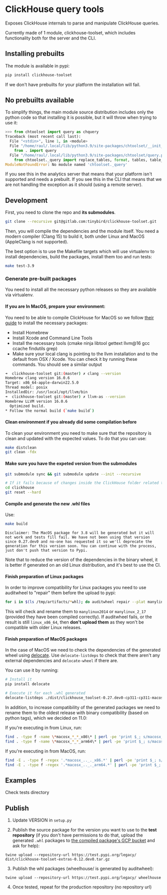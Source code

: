 # ClickHouse query tools

Exposes ClickHouse internals to parse and manipulate ClickHouse queries.

Currently made of 1 module, clickhouse-toolset, which includes functionality both for the server and the CLI.

## Installing prebuilts

The module is available in pypi:

```bash
pip install clickhouse-toolset
```

If we don't have prebuilts for your platform the installation will fail.

## No prebuilts available

To simplify things, the main module source distribution includes only the python code so that installing it is possible,
but it will throw when trying to use it:

```python
>>> from chtoolset import query as chquery
Traceback (most recent call last):
  File "<stdin>", line 1, in <module>
  File "/home/raul/.local/lib/python3.9/site-packages/chtoolset/__init__.py", line 1, in <module>
    from . import query
  File "/home/raul/.local/lib/python3.9/site-packages/chtoolset/query.py", line 1, in <module>
    from chtoolset._query import replace_tables, format, tables, table_if_is_simple_query
ModuleNotFoundError: No module named 'chtoolset._query'
```

If you see this in the analytics server that means that your platform isn't supported and needs a prebuilt. If you see
this in the CLI that means that we are not handling the exception as it should (using a remote server).

## Development

First, you need to clone the repo and **its submodules**.

```bash
git clone --recursive git@gitlab.com:tinybird/clickhouse-toolset.git
```

Then, you will compile the dependencies and the module itself. You need a modern compiler (Clang 15) to build it, both under Linux and MacOS (AppleClang is not supported).

The best option is to use the Makefile targets which will use virtualenv to install dependencies, build the packages, install them too and run tests:

```bash
make test-3.9
```

### Generate pre-built packages

You need to install all the necessary python releases so they are available via virtualenv.

#### If you are In MacOS, prepare your environment:

You need to be able to compile ClickHouse for MacOS so we follow [their guide](https://github.com/ClickHouse/ClickHouse/blob/master/docs/en/development/build-osx.md) to install the necessary packages:

* Install Homebrew
* Install Xcode and Command Line Tools
* Install the necessary tools (cmake ninja libtool gettext llvm@16 gcc ccache findutils grep)
* Make sure your local clang is pointing to the llvm installation and to the default from OSX / Xcode.  You can check it by running these commands. You should see a similar output
```bash
➜  clickhouse-toolset git:(master) ✗ clang --version
Homebrew clang version 16.0.6
Target: x86_64-apple-darwin22.5.0
Thread model: posix
InstalledDir: /usr/local/opt/llvm/bin
➜  clickhouse-toolset git:(master) ✗ llvm-as --version
Homebrew LLVM version 16.0.6
  Optimized build.
* Follow the normal build (`make build`)
```

#### Clean environment if you already did some compilation before
To clean your environment you need to make sure that the repository is clean and updated with the expected values. To do that you can use:

```bash
make distclean
git clean -fdx
```

#### Make sure you have the expeted version from the submodules
```bash
git submodule sync && git submodule update --init --recursive

# If it fails because of changes inside the ClickHouse folder related to the patchs we apply, just reset all the changes in that directory so these patchs can be reaplied in the next step.
cd clickhouse
git reset --hard
```

#### Compile and generate the new .whl files
Use:

```bash
make build
```

```
Disclaimer: The MacOS package for 3.8 will be generated but it will not work and tests fill fail. We have not been using that version since 0.27.dev0 and no-one has requested it so we'll deprecate the generation for this version soon. You can continue with the process, just don't push that version to Pypi.
```

Note that to reduce the version of the dependencies in the binary wheel, it is better if generated on an old Linux distribution, and it's best to use the CI.

#### Finish preparation of Linux packages

In order to improve compatibility for Linux packages you need to use auditwheel to "repair" them  before the upload to pypi:

```bash
for i in $(ls /tmp/artifacts/*whl); do auditwheel repair --plat manylinux2014_x86_64 $i; done
```

This will check and rename them to `manylinux2014` or `manylinux_2_17` (provided they have been compiled correctly). If auditwheel fails, or the result is still `linux_x86_64`, then **don't upload them** as they won't be compatible with older Linux releases.

#### Finish preparation of MacOS packages

In the case of MacOS we need to check the dependencies of the generated wheel using [delocate](https://github.com/matthew-brett/delocate). Use `delocate-listdeps` to check that there aren't any external dependencies and `delocate-wheel` if there are.

You can use it by running:
```bash
# Install it
pip install delocate

# Execute it for each .whl generated
delocate-listdeps ./dist/clickhouse_toolset-0.27.dev0-cp311-cp311-macosx_12_0_x86_64.whl
```

In addition, to increase compatibility of the generated packages we need to rename them to the oldest release with binary compatibility (based on python tags), which we decided on 11.0:

If you're executing in from Linux, run:
```bash
find . -type f -name \*macosx_*_*_x86\* | perl -pe 'print $_; s/macosx_.._.+_x86/macosx_11_0_x86/' | xargs -d "\n" -n2 mv
find . -type f -name \*macosx_*_*_arm64\* | perl -pe 'print $_; s/macosx_.._.+_arm64/macosx_11_0_arm64/' | xargs -d "\n" -n2 mv
```

If you're executing in from MacOS, run:
```bash
find -E . -type f -regex '.*macosx_.._._x86.*' | perl -pe 'print $_; s/macosx_.._.+_x86/macosx_11_0_x86/' | xargs -n2 mv
find -E . -type f -regex '.*macosx_.._._arm64.*' | perl -pe 'print $_; s/macosx_.._.+_arm64/macosx_11_0_arm64/' | xargs -n2 mv
```

## Examples

Check tests directory

## Publish

1. Update VERSION in `setup.py`

2. Publish the source package for the version you want to use to the **test repository** (if you don't have permissions to do that, upload the generated `.whl` packages to [the compiled package's GCP bucket](https://console.cloud.google.com/storage/browser/tinybird-bdist_wheels?pageState=(%22StorageObjectListTable%22:(%22f%22:%22%255B%255D%22))&prefix=&) and ask for help):

```
twine upload --repository-url https://test.pypi.org/legacy/ dist/clickhouse-toolset-extras-0.12.dev0.tar.gz
```

3. Publish the whl packages (wheelhouse/ is generated by auditwheel):

```
twine upload --repository-url https://test.pypi.org/legacy/ wheelhouse
```

4. Once tested, repeat for the production repository (no repository url)
